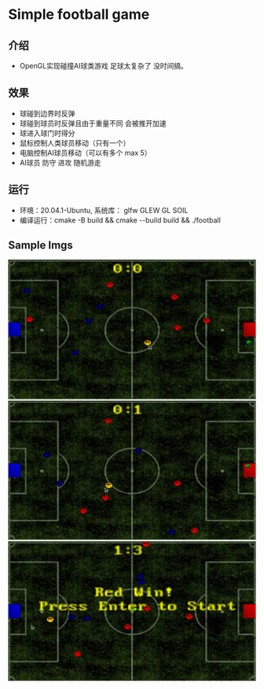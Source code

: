# Simple football game

## 介绍
- OpenGL实现碰撞AI球类游戏 足球太复杂了 没时间搞。

## 效果

- 球碰到边界时反弹
- 球碰到球员时反弹且由于重量不同 会被推开加速
- 球进入球门时得分
- 鼠标控制人类球员移动（只有一个）
- 电脑控制AI球员移动（可以有多个 max 5）
- AI球员 防守 进攻 随机游走

## 运行

- 环境：20.04.1-Ubuntu, 系统库： glfw GLEW GL SOIL
- 编译运行：cmake -B build && cmake --build build && ./football

## Sample Imgs
![image](resources/imgs/football-2024-01-13_22.23.34.mkv.png)
![image](resources/imgs/football-2024-01-13_22.23.34.mkv-1.png)
![image](resources/imgs/football-2024-01-13_22.23.34.mkv-2.png)